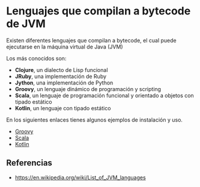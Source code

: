 # Lenguajes que compilan a bytecode de JVM

Existen diferentes lenguajes que compilan a bytecode, el cual puede ejecutarse en la máquina virtual de Java (JVM)

Los más conocidos son:

- __Clojure__, un dialecto de Lisp funcional
- __JRuby__, una implementación de Ruby
- __Jython__, una implementación de Python
- __Groovy__, un lenguaje dinámico de programación y scripting
- __Scala__, un lenguaje de programación funcional y orientado a objetos con tipado estático
- __Kotlin__, un lenguaje con tipado estático

En los siguientes enlaces tienes algunos ejemplos de instalación y uso.

- [Groovy](https://github.com/jamj2000/DAW1-ED-HolaMundo/blob/master/Groovy.md)
- [Scala](https://github.com/jamj2000/DAW1-ED-HolaMundo/blob/master/Scala.md)
- [Kotlin](https://github.com/jamj2000/DAW1-ED-HolaMundo/blob/master/Kotlin.md)


## Referencias

- https://en.wikipedia.org/wiki/List_of_JVM_languages
